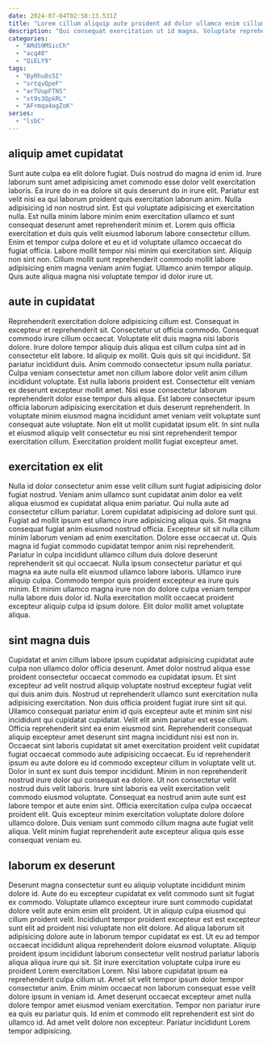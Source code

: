 ```yaml
---
date: 2024-07-04T02:58:13.531Z
title: "Lorem cillum aliquip aute proident ad dolor ullamco enim cillum Lorem enim."
description: "Qui consequat exercitation ut id magna. Voluptate reprehenderit enim ad nulla quis excepteur non officia id officia eu labore esse tempor elit."
categories:
  - "AMdS9MSicCh"
  - "acq40"
  - "QiELY9"
tags:
  - "ByRhu8s5I"
  - "srtqvQpeF"
  - "arTUupFTN5"
  - "xt9s3QpkRL"
  - "AFrmqa4ogZoK"
series:
  - "lsbC"
---
```



## aliquip amet cupidatat

Sunt aute culpa ea elit dolore fugiat. Duis nostrud do magna id enim id. Irure laborum sunt amet adipisicing amet commodo esse dolor velit exercitation laboris. Ea irure do in ea dolore sit quis deserunt do in irure elit. Pariatur est velit nisi ea qui laborum proident quis exercitation laborum anim.
Nulla adipisicing id non nostrud sint. Est qui voluptate adipisicing et exercitation nulla. Est nulla minim labore minim enim exercitation ullamco et sunt consequat deserunt amet reprehenderit minim et. Lorem quis officia exercitation et duis quis velit eiusmod laborum labore consectetur cillum. Enim et tempor culpa dolore et eu et id voluptate ullamco occaecat do fugiat officia. Labore mollit tempor nisi minim qui exercitation sint.
Aliquip non sint non. Cillum mollit sunt reprehenderit commodo mollit labore adipisicing enim magna veniam anim fugiat. Ullamco anim tempor aliquip. Quis aute aliqua magna nisi voluptate tempor id dolor irure ut.

## aute in cupidatat

Reprehenderit exercitation dolore adipisicing cillum est. Consequat in excepteur et reprehenderit sit. Consectetur ut officia commodo. Consequat commodo irure cillum occaecat. Voluptate elit duis magna nisi laboris dolore. Irure dolore tempor aliquip duis aliqua est cillum culpa sint ad in consectetur elit labore. Id aliquip ex mollit.
Quis quis sit qui incididunt. Sit pariatur incididunt duis. Anim commodo consectetur ipsum nulla pariatur. Culpa veniam consectetur amet non cillum labore dolor velit anim cillum incididunt voluptate.
Est nulla laboris proident est. Consectetur elit veniam ex deserunt excepteur mollit amet. Nisi esse consectetur laborum reprehenderit dolor esse tempor duis aliqua. Est labore consectetur ipsum officia laborum adipisicing exercitation et duis deserunt reprehenderit. In voluptate minim eiusmod magna incididunt amet veniam velit voluptate sunt consequat aute voluptate. Non elit ut mollit cupidatat ipsum elit. In sint nulla et eiusmod aliquip velit consectetur eu nisi sint reprehenderit tempor exercitation cillum. Exercitation proident mollit fugiat excepteur amet.

## exercitation ex elit

Nulla id dolor consectetur anim esse velit cillum sunt fugiat adipisicing dolor fugiat nostrud. Veniam anim ullamco sunt cupidatat anim dolor ea velit aliqua eiusmod ex cupidatat aliqua enim pariatur. Qui nulla aute ad consectetur cillum pariatur. Lorem cupidatat adipisicing ad dolore sunt qui. Fugiat ad mollit ipsum est ullamco irure adipisicing aliqua quis. Sit magna consequat fugiat anim eiusmod nostrud officia. Excepteur sit sit nulla cillum minim laborum veniam ad enim exercitation.
Dolore esse occaecat ut. Quis magna id fugiat commodo cupidatat tempor anim nisi reprehenderit. Pariatur in culpa incididunt ullamco cillum duis dolore deserunt reprehenderit sit qui occaecat. Nulla ipsum consectetur pariatur et qui magna ea aute nulla elit eiusmod ullamco labore laboris. Ullamco irure aliquip culpa.
Commodo tempor quis proident excepteur ea irure quis minim. Et minim ullamco magna irure non do dolore culpa veniam tempor nulla labore duis dolor id. Nulla exercitation mollit occaecat proident excepteur aliquip culpa id ipsum dolore. Elit dolor mollit amet voluptate aliqua.

## sint magna duis

Cupidatat et anim cillum labore ipsum cupidatat adipisicing cupidatat aute culpa non ullamco dolor officia deserunt. Amet dolor nostrud aliqua esse proident consectetur occaecat commodo ea cupidatat ipsum. Et sint excepteur ad velit nostrud aliquip voluptate nostrud excepteur fugiat velit qui duis anim duis. Nostrud ut reprehenderit ullamco sunt exercitation nulla adipisicing exercitation.
Non duis officia proident fugiat irure sint sit qui. Ullamco consequat pariatur enim id quis excepteur aute et minim sint nisi incididunt qui cupidatat cupidatat. Velit elit anim pariatur est esse cillum. Officia reprehenderit sint ea enim eiusmod sint. Reprehenderit consequat aliquip excepteur amet deserunt sint magna incididunt nisi est non in. Occaecat sint laboris cupidatat sit amet exercitation proident velit cupidatat fugiat occaecat commodo aute adipisicing occaecat. Eu id reprehenderit ipsum eu aute dolore eu id commodo excepteur cillum in voluptate velit ut. Dolor in sunt ex sunt duis tempor incididunt.
Minim in non reprehenderit nostrud irure dolor qui consequat ea dolore. Ut non consectetur velit nostrud duis velit laboris. Irure sint laboris ea velit exercitation velit commodo eiusmod voluptate. Consequat ea nostrud anim aute sunt est labore tempor et aute enim sint. Officia exercitation culpa culpa occaecat proident elit. Quis excepteur minim exercitation voluptate dolore dolore ullamco dolore. Duis veniam sunt commodo cillum magna aute fugiat velit aliqua. Velit minim fugiat reprehenderit aute excepteur aliqua quis esse consequat veniam eu.

## laborum ex deserunt

Deserunt magna consectetur sunt eu aliquip voluptate incididunt minim dolore id. Aute do eu excepteur cupidatat ex velit commodo sunt sit fugiat ex commodo. Voluptate ullamco excepteur irure sunt commodo cupidatat dolore velit aute enim enim elit proident. Ut in aliquip culpa eiusmod qui cillum proident velit. Incididunt tempor proident excepteur est est excepteur sunt elit ad proident nisi voluptate non elit dolore.
Ad aliqua laborum sit adipisicing dolore aute in laborum tempor cupidatat ex est. Ut eu ad tempor occaecat incididunt aliqua reprehenderit dolore eiusmod voluptate. Aliquip proident ipsum incididunt laborum consectetur velit nostrud pariatur laboris aliqua aliqua irure qui sit. Sit irure exercitation voluptate culpa irure eu proident Lorem exercitation Lorem. Nisi labore cupidatat ipsum ea reprehenderit culpa cillum ut. Amet sit velit tempor ipsum dolor tempor consectetur anim. Enim minim occaecat non laborum consequat esse velit dolore ipsum in veniam id. Amet deserunt occaecat excepteur amet nulla dolore tempor amet eiusmod veniam exercitation.
Tempor non pariatur irure ea quis eu pariatur quis. Id enim et commodo elit reprehenderit est sint do ullamco id. Ad amet velit dolore non excepteur. Pariatur incididunt Lorem tempor adipisicing.

